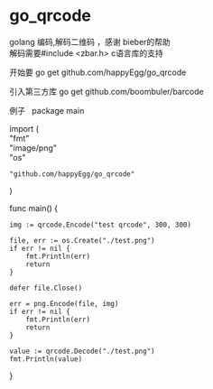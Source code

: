 # go_qrcode
golang 编码,解码二维码 ，感谢 bieber的帮助  
解码需要#include <zbar.h> c语言库的支持

开始要 go get github.com/happyEgg/go_qrcode  

引入第三方库 go get github.com/boombuler/barcode  

例子  
package main  

import (  
	"fmt"  
	"image/png"  
	"os"  

	"github.com/happyEgg/go_qrcode"
)

func main() {  

	img := qrcode.Encode("test qrcode", 300, 300)

	file, err := os.Create("./test.png")
	if err != nil {  
		fmt.Println(err)  
		return  
	}

	defer file.Close()  

	err = png.Encode(file, img)  
	if err != nil {  
		fmt.Println(err)  
		return  
	}

	value := qrcode.Decode("./test.png")  
	fmt.Println(value)
}
